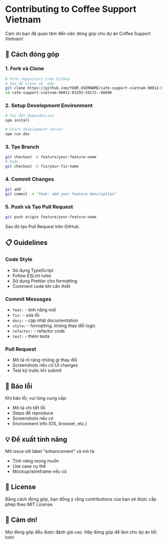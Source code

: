 # Contributing to Coffee Support Vietnam

Cảm ơn bạn đã quan tâm đến việc đóng góp cho dự án Coffee Support Vietnam! 

## 🤝 Cách đóng góp

### 1. Fork và Clone
```bash
# Fork repository trên GitHub
# Sau đó clone về máy
git clone https://github.com/YOUR_USERNAME/cafe-support-vietnam-98012-01293-59172--66696.git
cd cafe-support-vietnam-98012-01293-59172--66696
```

### 2. Setup Development Environment
```bash
# Cài đặt dependencies
npm install

# Start development server
npm run dev
```

### 3. Tạo Branch
```bash
git checkout -b feature/your-feature-name
# hoặc
git checkout -b fix/your-fix-name
```

### 4. Commit Changes
```bash
git add .
git commit -m "feat: add your feature description"
```

### 5. Push và Tạo Pull Request
```bash
git push origin feature/your-feature-name
```

Sau đó tạo Pull Request trên GitHub.

## 📋 Guidelines

### Code Style
- Sử dụng TypeScript
- Follow ESLint rules
- Sử dụng Prettier cho formatting
- Comment code khi cần thiết

### Commit Messages
- `feat:` - tính năng mới
- `fix:` - sửa lỗi
- `docs:` - cập nhật documentation
- `style:` - formatting, không thay đổi logic
- `refactor:` - refactor code
- `test:` - thêm tests

### Pull Request
- Mô tả rõ ràng những gì thay đổi
- Screenshots nếu có UI changes
- Test kỹ trước khi submit

## 🐛 Báo lỗi

Khi báo lỗi, vui lòng cung cấp:
- Mô tả chi tiết lỗi
- Steps để reproduce
- Screenshots nếu có
- Environment info (OS, browser, etc.)

## 💡 Đề xuất tính năng

Mở issue với label "enhancement" và mô tả:
- Tính năng mong muốn
- Use case cụ thể
- Mockup/wireframe nếu có

## 📄 License

Bằng cách đóng góp, bạn đồng ý rằng contributions của bạn sẽ được cấp phép theo MIT License.

## 🎉 Cảm ơn!

Mọi đóng góp đều được đánh giá cao. Hãy đóng góp để làm cho dự án tốt hơn!
